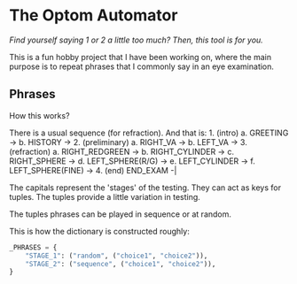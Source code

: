 # The Optom Automator

_Find yourself saying 1 or 2 a little too much? Then, this tool is for you._

This is a fun hobby project that I have been working on, where the main purpose is to repeat phrases that I commonly say in an eye examination.

## Phrases

How this works?

There is a usual sequence (for refraction). And that is:
    1. (intro)
      a. GREETING ->
      b. HISTORY ->
    2. (preliminary)
      a. RIGHT_VA ->
      b. LEFT_VA ->
    3. (refraction)
      a. RIGHT_REDGREEN ->
      b. RIGHT_CYLINDER ->
      c. RIGHT_SPHERE ->
      d. LEFT_SPHERE(R/G) ->
      e. LEFT_CYLINDER ->
      f. LEFT_SPHERE(FINE) ->
    4. (end)
      END_EXAM -|

The capitals represent the 'stages' of the testing. They can act as keys for tuples. The tuples provide a little variation in testing.

The tuples phrases can be played in sequence or at random.

This is how the dictionary is constructed roughly:

```python
_PHRASES = {
    "STAGE_1": ("random", ("choice1", "choice2")),
    "STAGE_2": ("sequence", ("choice1", "choice2")),
}
```
